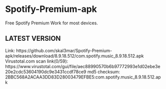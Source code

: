# Spotify-Premium-apk
Free Spotify Premium 
Work for most devices.

<h2>LATEST VERSION</h2>
Link: https://github.com/skal3mar/Spotify-Premium-apk/releases/download/8.9.18.512/com.spotify.music_8.9.18.512.apk
Virustotal.com scan link(0/59): https://www.virustotal.com/gui/file/aec88990570b6b97772993e1d02ebe3e20e2cdc53604190dc9e3431ccdf78ce9
md5 checksum: 2BBC568A2ACAA3DD83D28003479EFBE5:com.spotify.music_8.9.18.512.apk


